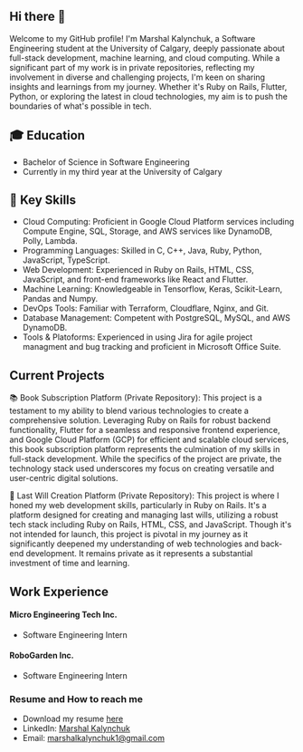 ## Hi there 👋

Welcome to my GitHub profile! I'm Marshal Kalynchuk, a Software Engineering student at the University of Calgary, deeply passionate about full-stack development, machine learning, and cloud computing. While a significant part of my work is in private repositories, reflecting my involvement in diverse and challenging projects, I'm keen on sharing insights and learnings from my journey. Whether it's Ruby on Rails, Flutter, Python, or exploring the latest in cloud technologies, my aim is to push the boundaries of what's possible in tech.

## 🎓 Education
  + Bachelor of Science in Software Engineering
  + Currently in my third year at the University of Calgary

## 🔧 Key Skills
+ Cloud Computing: Proficient in Google Cloud Platform services including Compute Engine, SQL, Storage, and AWS services like DynamoDB, Polly, Lambda.
+ Programming Languages: Skilled in C, C++, Java, Ruby, Python, JavaScript, TypeScript.
+ Web Development: Experienced in Ruby on Rails, HTML, CSS, JavaScript, and front-end frameworks like React and Flutter.
+ Machine Learning: Knowledgeable in Tensorflow, Keras, Scikit-Learn, Pandas and Numpy.
+ DevOps Tools: Familiar with Terraform, Cloudflare, Nginx, and Git.
+ Database Management: Competent with PostgreSQL, MySQL, and AWS DynamoDB.
+ Tools & Platoforms: Experienced in using Jira for agile project managment and bug tracking and proficient in Microsoft Office Suite.

## Current Projects

📚 Book Subscription Platform (Private Repository): This project is a testament to my ability to blend various technologies to create a comprehensive solution. Leveraging Ruby on Rails for robust backend functionality, Flutter for a seamless and responsive frontend experience, and Google Cloud Platform (GCP) for efficient and scalable cloud services, this book subscription platform represents the culmination of my skills in full-stack development. While the specifics of the project are private, the technology stack used underscores my focus on creating versatile and user-centric digital solutions.

📝 Last Will Creation Platform (Private Repository): This project is where I honed my web development skills, particularly in Ruby on Rails. It's a platform designed for creating and managing last wills, utilizing a robust tech stack including Ruby on Rails, HTML, CSS, and JavaScript. Though it's not intended for launch, this project is pivotal in my journey as it significantly deepened my understanding of web technologies and back-end development. It remains private as it represents a substantial investment of time and learning.

## Work Experience

#### Micro Engineering Tech Inc.
+ Software Engineering Intern

#### RoboGarden Inc. 
+ Software Engineering Intern

### Resume and How to reach me
  + Download my resume [here](https://drive.google.com/file/d/1RM-j9lAFcfnN8CE_MdRM2TUkYzfvMAjb/view?usp=sharing)
  + LinkedIn: [Marshal Kalynchuk](https://www.linkedin.com/in/marshal-kalynchuk-328398236/)
  + Email: marshalkalynchuk1@gmail.com
